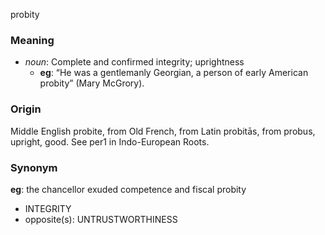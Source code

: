 probity
### Meaning
+ _noun_: Complete and confirmed integrity; uprightness
    + __eg__: “He was a gentlemanly Georgian, a person of early American probity” (Mary McGrory).

### Origin

Middle English probite, from Old French, from Latin probitās, from probus, upright, good. See per1 in Indo-European Roots.

### Synonym

__eg__: the chancellor exuded competence and fiscal probity

+ INTEGRITY
+ opposite(s): UNTRUSTWORTHINESS


